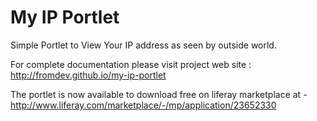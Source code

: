 My IP Portlet
=============

Simple Portlet to View Your IP address as seen by outside world. 

For complete documentation please visit project web site : http://fromdev.github.io/my-ip-portlet

The portlet is now available to download free on liferay marketplace at - http://www.liferay.com/marketplace/-/mp/application/23652330
